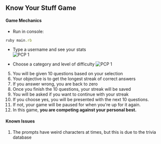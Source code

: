 ## Know Your Stuff Game

#### Game Mechanics

* Run in console:
```ruby
ruby main.rb
```
* Type a username and see your stats  
![PCP 1](https://media.giphy.com/media/tkXeuJnAM7YqY/giphy.gif)  

* Choose a category and level of difficulty
![PCP 1](https://media.giphy.com/media/KjDgMc8IEBvvG/giphy.gif)  

5. You will be given 10 questions based on your selection
6. Your objective is to get the longest streak of correct answers
7. If you answer wrong, you are back to zero
8. Once you finish the 10 questions, your streak will be saved
9. You will be asked if you want to continue with your streak
10. If you choose yes, you will be presented with the next 10 questions.
11. If not, your game will be paused for when you're up for it again.
12. In this game, **you are competing against your personal best.**

#### Known Issues
1. The prompts have weird characters at times, but this is due to the trivia database
